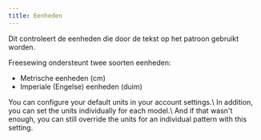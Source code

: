 ```yaml
---
title: Eenheden
---
```


Dit controleert de eenheden die door de tekst op het patroon gebruikt worden.

Freesewing ondersteunt twee soorten eenheden:

- Metrische eenheden (cm)
- Imperiale (Engelse) eenheden (duim)

You can configure your default units in your account settings.\ In addition, you can set the units individually for each model.\ And if that wasn't enough, you can still override the units for an individual pattern with this setting.
